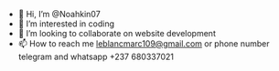 - 👋 Hi, I’m @Noahkin07
- 👀 I’m interested in coding
- 💞️ I’m looking to collaborate on website development
- 📫 How to reach me leblancmarc109@gmail.com or phone number telegram and whatsapp +237 680337021

<!---
Noahkin07/Noahkin07 is a ✨ special ✨ repository because its `README.md` (this file) appears on your GitHub profile.
You can click the Preview link to take a look at your changes.
--->
